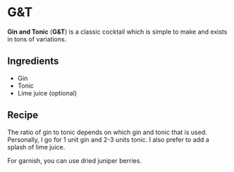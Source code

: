 # G&T

**Gin and Tonic** (**G&T**) is a classic cocktail which is simple to make and
exists in tons of variations.

## Ingredients

- Gin
- Tonic
- Lime juice (optional)

## Recipe

The ratio of gin to tonic depends on which gin and tonic that is used.
Personally, I go for 1 unit gin and 2-3 units tonic. I also prefer to add a
splash of lime juice.

For garnish, you can use dried juniper berries.
